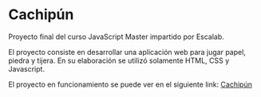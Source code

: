 # Cachipún

Proyecto final del curso JavaScript Master impartido por Escalab.

El proyecto consiste en desarrollar una aplicación web para jugar papel, piedra y tijera. En su elaboración se utilizó solamente HTML, CSS y Javascript.

El proyecto en funcionamiento se puede ver en el siguiente link: [Cachipún](https://arielarmijo.github.io/escalab-js-pf/)